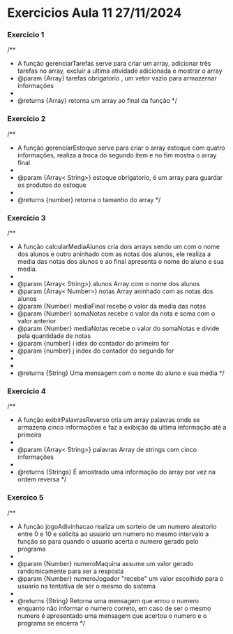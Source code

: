# Exercicios Aula 11 27/11/2024

### Exercicio 1
/**
 * A função gerenciarTarefas serve para criar um array, adicionar três tarefas no array, excluir a ultima atividade adicionada e mostrar o array
* @param {Array<String>} tarefas obrigatorio , um vetor vazio para armazernar informações
*
* @returns {Array<String>} retorna um array ao final da função
*/

### Exercicio 2

/**
* A função gerenciarEstoque serve para criar o array estoque com quatro informações, realiza a troca do segundo item e no fim mostra o array final
*
* @param {Array< String>} estoque obrigatorio, é um array para guardar os produtos do estoque
*
* @returns {number} retorna o tamanho do array
*/

### Exercicio 3

/**
* A função calcularMediaAlunos cria dois arrays sendo um com o nome dos alunos e outro aninhado com as notas dos alunos, ele realiza a media das notas dos alunos e ao final apresenta o nome do aluno e sua media.
*
* @param {Array< String>} alunos Array com o nome dos alunos
* @param {Array< Number>} notas Array aninhado com as notas dos alunos
* @param {Number} mediaFinal recebe o valor da media das notas
* @param {Number} somaNotas recebe o valor da nota e soma com o valor anterior
* @param {Number} mediaNotas recebe o valor do somaNotas e divide pela quantidade de notas
* @param {number} i idex do contador do primeiro for
* @param {number} j index do contador do segundo for
* 
*
* @returns {String} Uma mensagem com o nome do aluno e sua media
*/

### Exercicio 4

/**
* A função exibirPalavrasReverso cria um array palavras onde se armazena cinco informações e faz a exibição da ultima informação até a primeira
*
* @param {Array< String>} palavras Array de strings com cinco informações 
*
* @returns {Strings} É amostrado uma informação do array por vez na ordem reversa
*/

### Exercico 5

/**
* A função jogoAdivinhacao realiza um sorteio de um numero aleatorio entre 0 e 10 e solicita ao usuario um numero no mesmo intervalo a função so para quando o usuario acerta o numero gerado pelo programa
*
* @param {Number} numeroMaquina assume um valor gerado randomicamente para ser a resposta
* @param {Number} numeroJogador "recebe" um valor escolhido para o usuario na tentativa de ser o mesmo do sistema
*
* @returns {String} Retorna uma mensagem que errou o numero enquanto não informar o numero correto, em caso de ser o mesmo numero é apresentado uma mensagem que acertou o numero e o programa se encerra
*/
